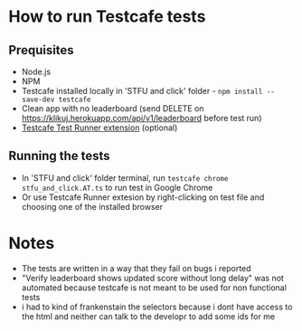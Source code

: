 # How to run Testcafe tests
## Prequisites
* Node.js
* NPM
* Testcafe installed locally in 'STFU and click' folder - `npm install --save-dev testcafe`
* Clean app with no leaderboard (send DELETE on https://klikuj.herokuapp.com/api/v1/leaderboard before test run)
* [Testcafe Test Runner extension](https://marketplace.visualstudio.com/items?itemName=romanresh.testcafe-test-runner) (optional)
## Running the tests
* In 'STFU and click' folder terminal, run `testcafe chrome stfu_and_click.AT.ts` to run test in Google Chrome
* Or use Testcafe Runner extesion by right-clicking on test file and choosing one of the installed browser

# Notes
* The tests are written in a way that they fail on bugs i reported
* "Verify leaderboard shows updated score without long delay" was not automated because testcafe is not meant to be used for non functional tests
* i had to kind of frankenstain the selectors because i dont have access to the html and neither can talk to the developr to add some ids for me
